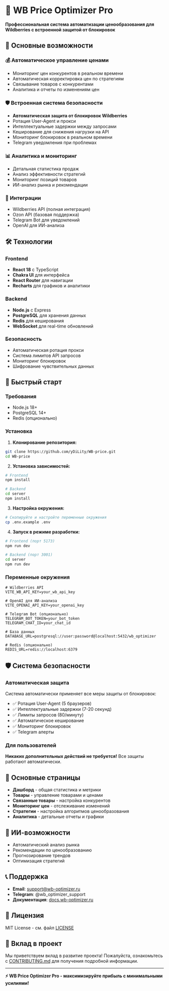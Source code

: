 # 🛒 WB Price Optimizer Pro

**Профессиональная система автоматизации ценообразования для Wildberries с встроенной защитой от блокировок**

## 🚀 Основные возможности

### 💰 Автоматическое управление ценами
- Мониторинг цен конкурентов в реальном времени
- Автоматическая корректировка цен по стратегиям
- Связывание товаров с конкурентами
- Аналитика и отчеты по изменениям цен

### 🛡️ Встроенная система безопасности
- **Автоматическая защита от блокировок Wildberries**
- Ротация User-Agent и прокси
- Интеллектуальные задержки между запросами
- Кеширование для снижения нагрузки на API
- Мониторинг блокировок в реальном времени
- Telegram уведомления при проблемах

### 📊 Аналитика и мониторинг
- Детальная статистика продаж
- Анализ эффективности стратегий
- Мониторинг позиций товаров
- ИИ-анализ рынка и рекомендации

### 🔧 Интеграции
- Wildberries API (полная интеграция)
- Ozon API (базовая поддержка)
- Telegram Bot для уведомлений
- OpenAI для ИИ-анализа

## 🛠️ Технологии

### Frontend
- **React 18** с TypeScript
- **Chakra UI** для интерфейса
- **React Router** для навигации
- **Recharts** для графиков и аналитики

### Backend
- **Node.js** с Express
- **PostgreSQL** для хранения данных
- **Redis** для кеширования
- **WebSocket** для real-time обновлений

### Безопасность
- Автоматическая ротация прокси
- Система лимитов API запросов
- Мониторинг блокировок
- Шифрование чувствительных данных

## 🚀 Быстрый старт

### Требования
- Node.js 18+
- PostgreSQL 14+
- Redis (опционально)

### Установка

1. **Клонирование репозитория:**
```bash
git clone https://github.com/yDiLity/WB-price.git
cd WB-price
```

2. **Установка зависимостей:**
```bash
# Frontend
npm install

# Backend
cd server
npm install
```

3. **Настройка окружения:**
```bash
# Скопируйте и настройте переменные окружения
cp .env.example .env
```

4. **Запуск в режиме разработки:**
```bash
# Frontend (порт 5173)
npm run dev

# Backend (порт 3001)
cd server
npm run dev
```

### Переменные окружения

```env
# Wildberries API
VITE_WB_API_KEY=your_wb_api_key

# OpenAI для ИИ-анализа
VITE_OPENAI_API_KEY=your_openai_key

# Telegram Bot (опционально)
TELEGRAM_BOT_TOKEN=your_bot_token
TELEGRAM_CHAT_ID=your_chat_id

# База данных
DATABASE_URL=postgresql://user:password@localhost:5432/wb_optimizer

# Redis (опционально)
REDIS_URL=redis://localhost:6379
```

## 🛡️ Система безопасности

### Автоматическая защита
Система автоматически применяет все меры защиты от блокировок:

- ✅ Ротация User-Agent (5 браузеров)
- ✅ Интеллектуальные задержки (7-20 секунд)
- ✅ Лимиты запросов (80/минуту)
- ✅ Автоматическое кеширование
- ✅ Мониторинг блокировок
- ✅ Telegram алерты

### Для пользователей
**Никаких дополнительных действий не требуется!** Все защиты работают автоматически.

## 📱 Основные страницы

- **Дашборд** - общая статистика и метрики
- **Товары** - управление товарами и ценами
- **Связанные товары** - настройка конкурентов
- **Мониторинг цен** - отслеживание изменений
- **Стратегии** - настройка алгоритмов ценообразования
- **Аналитика** - детальные отчеты и графики

## 🤖 ИИ-возможности

- Автоматический анализ рынка
- Рекомендации по ценообразованию
- Прогнозирование трендов
- Оптимизация стратегий

## 📞 Поддержка

- **Email**: support@wb-optimizer.ru
- **Telegram**: @wb_optimizer_support
- **Документация**: [docs.wb-optimizer.ru](https://docs.wb-optimizer.ru)

## 📄 Лицензия

MIT License - см. файл [LICENSE](LICENSE)

## 🤝 Вклад в проект

Мы приветствуем вклад в развитие проекта! Пожалуйста, ознакомьтесь с [CONTRIBUTING.md](CONTRIBUTING.md) для получения подробной информации.

---

**⚡ WB Price Optimizer Pro - максимизируйте прибыль с минимальными усилиями!**

